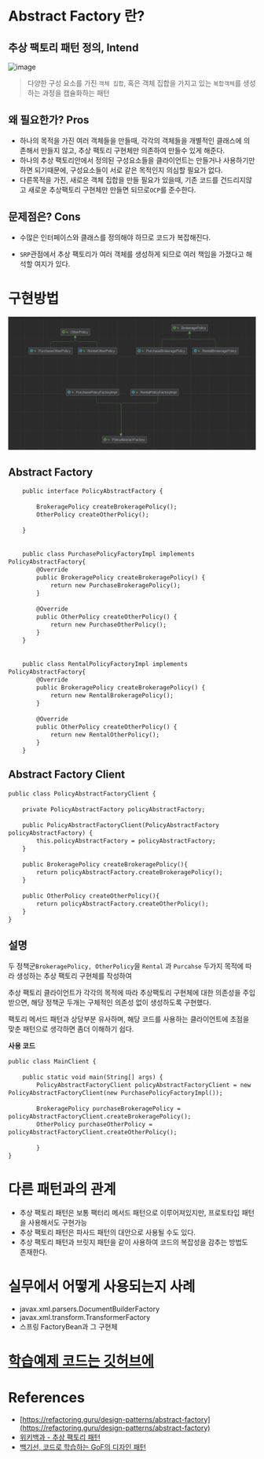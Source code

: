 # Abstract Factory 란?
## 추상 팩토리 패턴 정의, Intend

![image](https://refactoring.guru/images/patterns/diagrams/abstract-factory/structure.png)

> 다양한 구성 요소를 가진 `객체 집합`, 혹은 객체 집합을 가지고 있는 `복합객체`를 생성하는 과정을 캡슐화하는 패턴

## 왜 필요한가? Pros

- 하나의 목적을 가진 여러 객체들을 만들때, 각각의 객체들을 개별적인 클래스에 의존해서 만들지 않고, 추상 팩토리 구현체만 의존하여 만들수 있게 해준다.
- 하나의 추상 팩토리안에서 정의된 구성요소들을 클라이언트는 만들거나 사용하기만 하면 되기때문에, 구성요소들이 서로 같은 목적인지 의심할 필요가 없다.
- 다른목적을 가진, 새로운 객체 집합을 만들 필요가 있을때, 기존 코드를 건드리지않고 새로운 추상팩토리 구현체만 만들면 되므로`OCP`를 준수한다.

## 문제점은? Cons

- 수많은 인터페이스와 클래스를 정의해야 하므로 코드가 복잡해진다.

- `SRP`관점에서 추상 팩토리가 여러 객체를 생성하게 되므로 여러 책임을 가졌다고 해석할 여지가 있다.

# 구현방법

![첨부 이미지](https://github.com/jinia91/blogBackUp/blob/main/img/65614c1e-3a64-4306-954f-a4144a23569c.png?raw=true)

## Abstract Factory 

        public interface PolicyAbstractFactory {
    
            BrokeragePolicy createBrokeragePolicy();
            OtherPolicy createOtherPolicy();
    
        }
        

        public class PurchasePolicyFactoryImpl implements PolicyAbstractFactory{
            @Override
            public BrokeragePolicy createBrokeragePolicy() {
                return new PurchaseBrokeragePolicy();
            }
        
            @Override
            public OtherPolicy createOtherPolicy() {
                return new PurchaseOtherPolicy();
            }
        }
    

        public class RentalPolicyFactoryImpl implements PolicyAbstractFactory{
            @Override
            public BrokeragePolicy createBrokeragePolicy() {
                return new RentalBrokeragePolicy();
            }
        
            @Override
            public OtherPolicy createOtherPolicy() {
                return new RentalOtherPolicy();
            }
        }

## Abstract Factory Client

    public class PolicyAbstractFactoryClient {
    
        private PolicyAbstractFactory policyAbstractFactory;
    
        public PolicyAbstractFactoryClient(PolicyAbstractFactory policyAbstractFactory) {
            this.policyAbstractFactory = policyAbstractFactory;
        }
    
        public BrokeragePolicy createBrokeragePolicy(){
            return policyAbstractFactory.createBrokeragePolicy();
        }
    
        public OtherPolicy createOtherPolicy(){
            return policyAbstractFactory.createOtherPolicy();
        }
    }
    

## 설명

두 정책군`BrokeragePolicy, OtherPolicy`을 `Rental` 과 `Purcahse` 두가지 목적에 따라 생성하는 추상 팩토리 구현체를 작성하여

추상 팩토리 클라이언트가 각각의 목적에 따라 추상팩토리 구현체에 대한 의존성을 주입받으면, 해당 정책군 두개는 구체적인 의존성 없이 생성하도록 구현했다.

팩토리 메서드 패턴과 상당부분 유사하며, 해당 코드를 사용하는 클라이언트에 초점을 맞춘 패턴으로 생각하면 좀더 이해하기 쉽다.


**사용 코드**

    public class MainClient {
    
        public static void main(String[] args) {
            PolicyAbstractFactoryClient policyAbstractFactoryClient = new PolicyAbstractFactoryClient(new PurchasePolicyFactoryImpl());
    
            BrokeragePolicy purchaseBrokeragePolicy = policyAbstractFactoryClient.createBrokeragePolicy();
            OtherPolicy purchaseOtherPolicy = policyAbstractFactoryClient.createOtherPolicy();
    
            }
    }
 
# 다른 패턴과의 관계

- 추상 팩토리 패턴은 보통 팩터리 메서드 패턴으로 이루어져있지만, 프로토타입 패턴을 사용해서도 구현가능
- 추상 팩토리 패턴은 파사드 패턴의 대안으로 사용될 수도 있다.
- 추상 팩토리 패턴과 브릿지 패턴을 같이 사용하여 코드의 복잡성을 감추는 방법도 존재한다.

# 실무에서 어떻게 사용되는지 사례
- javax.xml.parsers.DocumentBuilderFactory
- javax.xml.transform.TransformerFactory
- 스프링 FactoryBean과 그 구현체

# [학습예제 코드는 깃허브에](https://github.com/jinia91/DesignPattern/tree/main/src/abstractfactory)

# References

- [https://refactoring.guru/design-patterns/abstract-factory](https://refactoring.guru/design-patterns/abstract-factory)
- [위키백과 - 추상 팩토리 패턴](https://ko.wikipedia.org/wiki/%EC%B6%94%EC%83%81_%ED%8C%A9%ED%86%A0%EB%A6%AC_%ED%8C%A8%ED%84%B4)
- [백기선, 코드로 학습하는 GoF의 디자인 패턴](https://www.inflearn.com/course/%EB%94%94%EC%9E%90%EC%9D%B8-%ED%8C%A8%ED%84%B4/dashboard)

